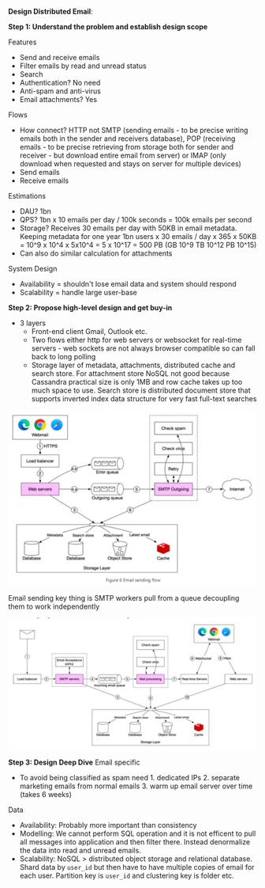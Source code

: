 **Design Distributed Email**:

**Step 1: Understand the problem and establish design scope**

Features
* Send and receive emails
* Filter emails by read and unread status
* Search
* Authentication? No need
* Anti-spam and anti-virus
* Email attachments? Yes

Flows
* How connect? HTTP not SMTP (sending emails - to be precise writing emails both in the sender and receivers database), POP (receiving emails - to be precise retrieving from storage both for sender and receiver -  but download entire email from server) or IMAP (only download when requested and stays on server for multiple devices)
* Send emails
* Receive emails

Estimations
* DAU? 1bn
* QPS? 1bn x 10 emails per day / 100k seconds = 100k emails per second
* Storage? Receives 30 emails per day with 50KB in email metadata. Keeping metadata for one year 1bn users x 30 emails / day x 365 x 50KB = 10^9 x 10^4 x 5x10^4 = 5 x 10^17 = 500 PB (GB 10^9 TB 10^12 PB 10^15)
* Can also do similar calculation for attachments

System Design
* Availability = shouldn't lose email data and system should respond
* Scalability = handle large user-base

**Step 2: Propose high-level design and get buy-in**

* 3 layers
    * Front-end client Gmail, Outlook etc.
    * Two flows either http for web servers or websocket for real-time servers - web sockets are not always browser compatible so can fall back to long polling
    * Storage layer of metadata, attachments, distributed cache and search store. For attachment store NoSQL not good because Cassandra practical size is only 1MB and row cache takes up too much space to use. Search store is distributed document store that supports inverted index data structure for very fast full-text searches

![image info](./../../../images/email_sending.png)

Email sending key thing is SMTP workers pull from a queue decoupling them to work independently

![image info](./../../../images/email_receiving.png)

**Step 3: Design Deep Dive**
Email specific
* To avoid being classified as spam need 1. dedicated IPs 2. separate marketing emails from normal emails 3. warm up email server over time (takes 6 weeks)

Data
* Availability: Probably more important than consistency
* Modelling: We cannot perform SQL operation and it is not efficent to pull all messages into application and then filter there. Instead denormalize the data into read and unread emails.
* Scalability: NoSQL > distributed object storage and relational database. Shard data by `user_id` but then have to have multiple copies of email for each user. Partition key is `user_id` and clustering key is folder etc. 